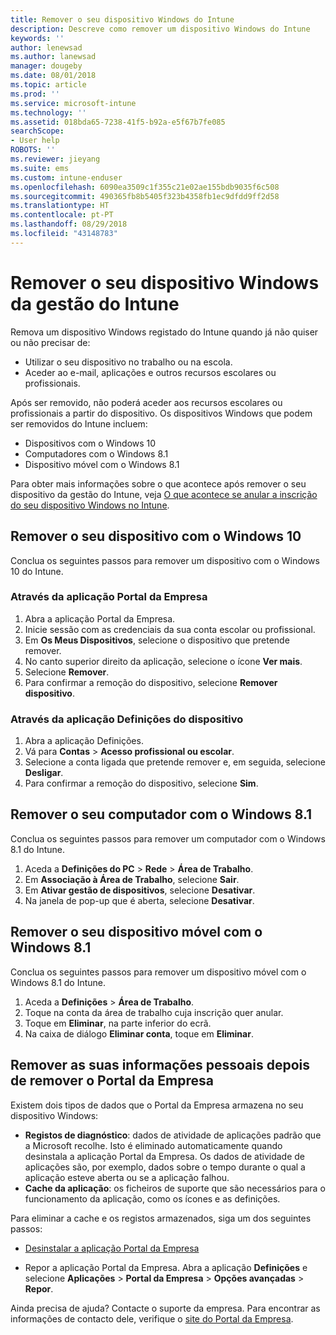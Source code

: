 ```yaml
---
title: Remover o seu dispositivo Windows do Intune
description: Descreve como remover um dispositivo Windows do Intune
keywords: ''
author: lenewsad
ms.author: lanewsad
manager: dougeby
ms.date: 08/01/2018
ms.topic: article
ms.prod: ''
ms.service: microsoft-intune
ms.technology: ''
ms.assetid: 018bda65-7238-41f5-b92a-e5f67b7fe085
searchScope:
- User help
ROBOTS: ''
ms.reviewer: jieyang
ms.suite: ems
ms.custom: intune-enduser
ms.openlocfilehash: 6090ea3509c1f355c21e02ae155bdb9035f6c508
ms.sourcegitcommit: 490365fb8b5405f323b4358fb1ec9dfdd9ff2d58
ms.translationtype: HT
ms.contentlocale: pt-PT
ms.lasthandoff: 08/29/2018
ms.locfileid: "43148783"
---
```

# <a name="remove-your-windows-device-from-intune-management"></a>Remover o seu dispositivo Windows da gestão do Intune

Remova um dispositivo Windows registado do Intune quando já não quiser ou não precisar de:  
* Utilizar o seu dispositivo no trabalho ou na escola. 
* Aceder ao e-mail, aplicações e outros recursos escolares ou profissionais.

Após ser removido, não poderá aceder aos recursos escolares ou profissionais a partir do dispositivo. Os dispositivos Windows que podem ser removidos do Intune incluem:  
* Dispositivos com o Windows 10 
* Computadores com o Windows 8.1
* Dispositivo móvel com o Windows 8.1
 
Para obter mais informações sobre o que acontece após remover o seu dispositivo da gestão do Intune, veja [O que acontece se anular a inscrição do seu dispositivo Windows no Intune](what-happens-if-you-unenroll-your-device-from-intune-windows.md).

## <a name="remove-your-windows-10-device"></a>Remover o seu dispositivo com o Windows 10
Conclua os seguintes passos para remover um dispositivo com o Windows 10 do Intune.

### <a name="via-the-company-portal-app"></a>Através da aplicação Portal da Empresa

1. Abra a aplicação Portal da Empresa.
2. Inicie sessão com as credenciais da sua conta escolar ou profissional.
3. Em **Os Meus Dispositivos**, selecione o dispositivo que pretende remover.
4. No canto superior direito da aplicação, selecione o ícone **Ver mais**.
5. Selecione **Remover**. 
6. Para confirmar a remoção do dispositivo, selecione **Remover dispositivo**.

### <a name="via-device-settings-app"></a>Através da aplicação Definições do dispositivo
1. Abra a aplicação Definições. 
2. Vá para **Contas** > **Acesso profissional ou escolar**.
3. Selecione a conta ligada que pretende remover e, em seguida, selecione **Desligar**.
4. Para confirmar a remoção do dispositivo, selecione **Sim**.

## <a name="remove-your-windows-81-computer"></a>Remover o seu computador com o Windows 8.1
Conclua os seguintes passos para remover um computador com o Windows 8.1 do Intune.

1.  Aceda a **Definições do PC** > **Rede** > **Área de Trabalho**.
2.  Em **Associação à Área de Trabalho**, selecione **Sair**.
3.  Em **Ativar gestão de dispositivos**, selecione **Desativar**.
4.  Na janela de pop-up que é aberta, selecione **Desativar**.

## <a name="remove-your-windows-81-mobile-device"></a>Remover o seu dispositivo móvel com o Windows 8.1
Conclua os seguintes passos para remover um dispositivo móvel com o Windows 8.1 do Intune.

1.  Aceda a **Definições** > **Área de Trabalho**.
2.  Toque na conta da área de trabalho cuja inscrição quer anular.
3.  Toque em **Eliminar**, na parte inferior do ecrã.
4.  Na caixa de diálogo **Eliminar conta**, toque em **Eliminar**.  
## <a name="removing-your-personal-information-after-removing-the-company-portal"></a>Remover as suas informações pessoais depois de remover o Portal da Empresa
Existem dois tipos de dados que o Portal da Empresa armazena no seu dispositivo Windows:

-   **Registos de diagnóstico**: dados de atividade de aplicações padrão que a Microsoft recolhe. Isto é eliminado automaticamente quando desinstala a aplicação Portal da Empresa. Os dados de atividade de aplicações são, por exemplo, dados sobre o tempo durante o qual a aplicação esteve aberta ou se a aplicação falhou.
-   **Cache da aplicação**: os ficheiros de suporte que são necessários para o funcionamento da aplicação, como os ícones e as definições.

Para eliminar a cache e os registos armazenados, siga um dos seguintes passos:

* [Desinstalar a aplicação Portal da Empresa](https://support.microsoft.com/help/4028003/windows-10-uninstall-apps-and-programs) 

* Repor a aplicação Portal da Empresa. Abra a aplicação **Definições** e selecione **Aplicações** > **Portal da Empresa** > **Opções avançadas** > **Repor**. 

Ainda precisa de ajuda? Contacte o suporte da empresa. Para encontrar as informações de contacto dele, verifique o [site do Portal da Empresa](https://go.microsoft.com/fwlink/?linkid=2010980).
